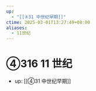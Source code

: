 ```yaml
---
up:
  - "[[④31 中世纪早期]]"
ctime: 2025-03-01T13:27:49+08:00
aliases:
  - 11世纪
---
```


# ④316 11 世纪

- up: [[④31 中世纪早期]]

